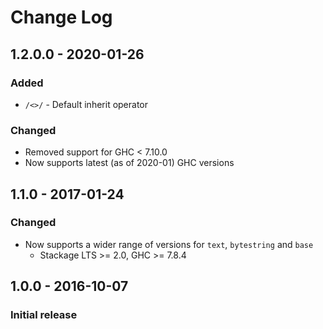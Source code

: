 # Change Log

## 1.2.0.0 - 2020-01-26
### Added
- `/<>/` - Default inherit operator
### Changed
- Removed support for GHC < 7.10.0
- Now supports latest (as of 2020-01) GHC versions

## 1.1.0 - 2017-01-24
### Changed
- Now supports a wider range of versions for `text`, `bytestring` and `base`
    - Stackage LTS >= 2.0, GHC >= 7.8.4

## 1.0.0 - 2016-10-07
### Initial release
